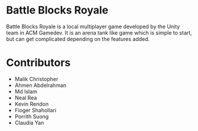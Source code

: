 # Battle Blocks Royale #

Battle Blocks Royale is a local multiplayer game developed by the Unity team in ACM Gamedev. It is an arena tank like game which is simple to start, but can get complicated depending on the features added.

# Contributors #
* Malik Christopher
* Ahmen Abdelrahman
* Md Islam
* Neal Rea
* Kevin Rendon
* Fioger Shahollari
* Porrith Suong
* Claudia Yan